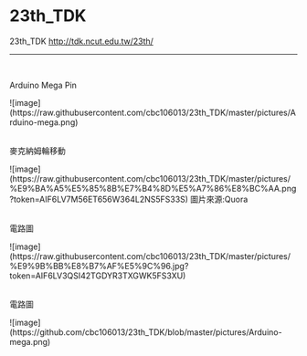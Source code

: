 23th_TDK
====================
23th_TDK
http://tdk.ncut.edu.tw/23th/
<br>

---------------

<br>
<p>Arduino Mega Pin</p>
![image](https://raw.githubusercontent.com/cbc106013/23th_TDK/master/pictures/Arduino-mega.png)

<br>
<br>
<p>麥克納姆輪移動</p>
![image](https://raw.githubusercontent.com/cbc106013/23th_TDK/master/pictures/%E9%BA%A5%E5%85%8B%E7%B4%8D%E5%A7%86%E8%BC%AA.png?token=AIF6LV7M56ET656W364L2NS5FS33S)
圖片來源:Quora
<br>
<br>
<p>電路圖</p>
![image](https://raw.githubusercontent.com/cbc106013/23th_TDK/master/pictures/%E9%9B%BB%E8%B7%AF%E5%9C%96.jpg?token=AIF6LV3QSI42TGDYR3TXGWK5FS3XU)
<br>
<br>
<p>電路圖</p>
![image](https://github.com/cbc106013/23th_TDK/blob/master/pictures/Arduino-mega.png)


